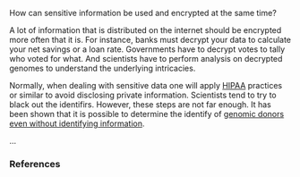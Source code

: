 How can sensitive information be used and encrypted at the same time?

A lot of information that is distributed on the internet should be encrypted more often that it is. For instance, banks must decrypt your data to calculate your net savings or a loan rate. Governments have to decrypt votes to tally who voted for what. And scientists have to perform analysis on decrypted genomes to understand the underlying intricacies. 

Normally, when dealing with sensitive data one will apply [HIPAA](http://www.hhs.gov/ocr/privacy/) practices or similar to avoid disclosing private information. Scientists tend to try to black out the identifirs. However, these steps are not far enough. It has been shown that it is possible to determine the identify of [genomic donors even without identifying information](http://www.sciencemag.org/content/339/6117/321.abstract?ijkey=ac58b82dc3607e2773325c6fe35857dddba82704&keytype2=tf_ipsecsha).

<link rel="stylesheet" type="text/css" href="//cdnjs.cloudflare.com/ajax/libs/KaTeX/0.3.0/katex.min.css">

<script type="text/javascript" 
src="//cdnjs.cloudflare.com/ajax/libs/KaTeX/0.3.0/katex.min.js"></script>

<p><span id="mykatex1">...</span></p>
<script>
katex.render("f(a,b,c) = (a^2+b^2+c^2)^3", mykatex1);
</script> 

### References
